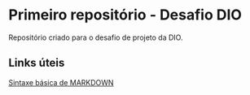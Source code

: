 # Primeiro repositório - Desafio DIO 
Repositório criado para o desafio de projeto da DIO.

## Links úteis
[Sintaxe básica de MARKDOWN](https://www.markdownguide.org/basic-syntax/)
